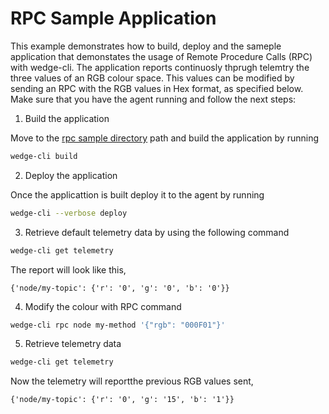 # RPC Sample Application

This example demonstrates how to build, deploy and the sameple application that demonstates the usage of Remote Procedure Calls (RPC) with wedge-cli.
The application reports continuosly thprugh telemtry the three values of an RGB colour space. This values can be modified by sending an RPC with the RGB values in Hex format, as specified below.
Make sure that you have the agent running and follow the next steps:

1. Build the application

Move to the [rpc sample directory](../samples/rpc-example) path and build the application by running

```sh
wedge-cli build
```

2. Deploy the application

Once the applicattion is built deploy it to the agent by running

```sh
wedge-cli --verbose deploy
```


3. Retrieve default telemetry data by using the following command

```sh
wedge-cli get telemetry
```

The report will look like this,

```
{'node/my-topic': {'r': '0', 'g': '0', 'b': '0'}}
```

4. Modify the colour with RPC command

```sh
wedge-cli rpc node my-method '{"rgb": "000F01"}'
```

5. Retrieve telemetry data

```sh
wedge-cli get telemetry
```

Now the telemetry will reportthe previous RGB values sent,

```
{'node/my-topic': {'r': '0', 'g': '15', 'b': '1'}}
```
